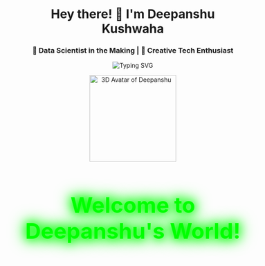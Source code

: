 <!-- START: Catchy Header -->
<h1 align="center">Hey there! 👋 I'm Deepanshu Kushwaha</h1>
<h3 align="center">🚀 Data Scientist in the Making | 🎨 Creative Tech Enthusiast</h3>

<!-- Animated Typing SVG -->
<p align="center">
  <img src="https://readme-typing-svg.herokuapp.com?font=Fira+Code&size=24&pause=1000&color=F78C6C&width=435&lines=Data+Science+Enthusiast;Business+Analyst;Lifelong+Learner" alt="Typing SVG">
</p>

<!-- 3D Avatar -->
<p align="center">
  <img src="https://readyplayer.me/gallery/6702594bf43d52f8654f0c62" width="200" height="200" alt="3D Avatar of Deepanshu">
</p>

<!-- Glitch Text with Neon Effect -->
<h2 align="center" class="glitch-text" style="font-size:50px; color: #0f0; text-shadow: 0 0 20px #0f0, 0 0 30px #0f0, 0 0 40px #0f0;">
  Welcome to Deepanshu's World!
</h2>

